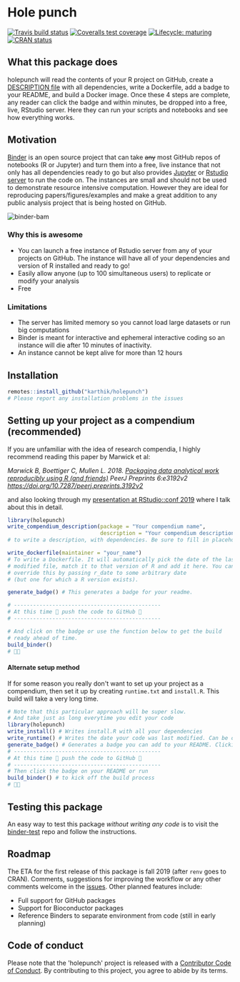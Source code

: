 # Hole punch 

[![Travis build status](https://travis-ci.org/karthik/holepunch.svg?branch=master)](https://travis-ci.org/karthik/holepunch) 
[![Coveralls test coverage](https://coveralls.io/repos/github/karthik/holepunch/badge.svg)](https://coveralls.io/r/karthik/holepunch?branch=master)
[![Lifecycle: maturing](https://img.shields.io/badge/lifecycle-maturing-blue.svg)](https://www.tidyverse.org/lifecycle/#maturing)
[![CRAN status](http://www.r-pkg.org/badges/version/holepunch)](https://www.r-pkg.org/badges/version/holepunch)

## What this package does
holepunch will read the contents of your R project on GitHub, create a [DESCRIPTION file](http://r-pkgs.had.co.nz/description.html) with all dependencies, write a Dockerfile, add a badge to your README, and build a Docker image. Once these 4 steps are complete, any reader can click the badge and within minutes, be dropped into a free, live, RStudio server. Here they can run your scripts and notebooks and see how everything works.
 
## Motivation 
[Binder](https://mybinder.org/) is an open source project that can take ~~any~~ most GitHub repos of notebooks (R or Jupyter) and turn them into a free, live instance that not only has all dependencies ready to go but also provides [Jupyter](https://jupyter.org/) or [Rstudio server](https://www.rstudio.com/products/rstudio/download-server/) to run the code on. The instances are small and should not be used to demonstrate resource intensive computation. However they are ideal for reproducing papers/figures/examples and make a great addition to any public analysis project that is being hosted on GitHub.
 
![binder-bam](https://i.imgur.com/oqWl512.png)

### Why this is awesome

- You can launch a free instance of Rstudio server from any of your projects on GitHub. The instance will have all of your dependencies and version of R installed and ready to go!
- Easily allow anyone (up to 100 simultaneous users) to replicate or modify your analysis
- Free

### Limitations

- The server has limited memory so you cannot load large datasets or run big computations
- Binder is meant for interactive and ephemeral interactive coding so an instance will die after 10 minutes of inactivity.
- An instance cannot be kept alive for more than 12 hours

## Installation

```r
remotes::install_github("karthik/holepunch")
# Please report any installation problems in the issues
```


## Setting up your project as a compendium (recommended)

If you are unfamiliar with the idea of research compendia, I highly recommend reading this paper by Marwick et al:

*Marwick B, Boettiger C, Mullen L. 2018. [Packaging data analytical work reproducibly using R (and friends)](https://peerj.com/preprints/3192/) PeerJ Preprints 6:e3192v2 https://doi.org/10.7287/peerj.preprints.3192v2*

and also looking through my [presentation at RStudio::conf 2019](http://inundata.org/talks/rstd19/#/) where I talk about this in detail.


```r
library(holepunch)
write_compendium_description(package = "Your compendium name", 
                             description = "Your compendium description")
# to write a description, with dependencies. Be sure to fill in placeholder text

write_dockerfile(maintainer = "your_name") 
# To write a Dockerfile. It will automatically pick the date of the last 
# modified file, match it to that version of R and add it here. You can 
# override this by passing r_date to some arbitrary date
# (but one for which a R version exists).

generate_badge() # This generates a badge for your readme.

# ----------------------------------------------
# At this time 🙌 push the code to GitHub 🙌
# ----------------------------------------------

# And click on the badge or use the function below to get the build 
# ready ahead of time.
build_binder()
# 🤞🚀
```

#### Alternate setup method

If for some reason you really don't want to set up your project as a compendium, then set it up by creating `runtime.txt` and `install.R`. This build will take a very long time.

```r
# Note that this particular approach will be super slow.
# And take just as long everytime you edit your code
library(holepunch)
write_install() # Writes install.R with all your dependencies
write_runtime() # Writes the date your code was last modified. Can be overridden.
generate_badge() # Generates a badge you can add to your README. Clicking badge will launch the Binder.
# ----------------------------------------------
# At this time 🙌 push the code to GitHub 🙌
# ----------------------------------------------
# Then click the badge on your README or run
build_binder() # to kick off the build process
# 🤞🚀
```



## Testing this package

An easy way to test this package _without writing any code_ is to visit the [binder-test](https://github.com/karthik/binder-test) repo and follow the instructions. 



## Roadmap

The ETA for the first release of this package is fall 2019 (after `renv` goes to CRAN). Comments, suggestions for improving the workflow or any other comments welcome in the [issues](https://github.com/karthik/holepunch/issues?q=is%3Aissue+is%3Aopen+sort%3Aupdated-desc). Other planned features include:

- Full support for GitHub packages
- Support for Bioconductor packages
- Reference Binders to separate environment from code (still in early planning)

## Code of conduct

Please note that the 'holepunch' project is released with a
[Contributor Code of Conduct](CODE_OF_CONDUCT.md).
By contributing to this project, you agree to abide by its terms.
